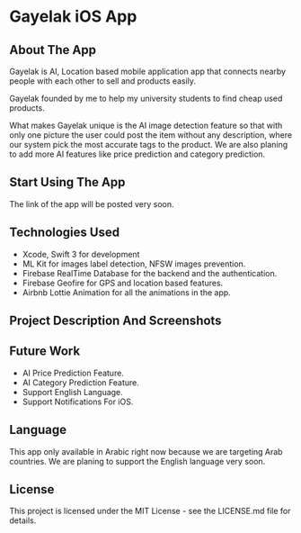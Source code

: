 <h1>Gayelak iOS App</h1>


<h2>About The App</h2>
<p>Gayelak is AI, Location based mobile application  app that connects nearby people with each other to sell and products easily. 
</p>
<p>Gayelak founded by me to help my university students to find cheap used products.</p>
<p>What makes Gayelak unique is the AI image detection feature so that with only one picture the user could post the item
without any description, where our system pick the most accurate tags to the product. We are also planing to add more AI features
like price prediction and category prediction.
</p>

<h2>Start Using The App</h2>
<p>The link of the app will be posted very soon.</p>

<h2>Technologies Used</h2>

<ul>
<li>Xcode, Swift 3 for development</li>
<li>ML Kit for images label detection, NFSW images prevention.</li>
<li>Firebase RealTime Database for the backend and the authentication.</li>
<li>Firebase Geofire for GPS and location based features.</li>
<li>Airbnb Lottie Animation for all the animations in the app.</li>

</ul>

<h2>Project Description And Screenshots</h2>

<h2>Future Work</h2>
<ul>
<li>AI Price Prediction Feature.</li>
<li>AI Category Prediction Feature.</li>
<li>Support English Language.</li>
<li>Support Notifications For iOS.</li>
</ul>

<h2>Language</h2>
<p>This app only available in Arabic right now because we are targeting Arab countries. We are planing to support the English language
very soon.
</p>

<h2>License</h2>
<p>This project is licensed under the MIT License - see the LICENSE.md file for details.</p>








